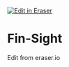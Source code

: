 <p><a target="_blank" href="https://app.eraser.io/workspace/zDcMs4BvVT4C6JPw34yM" id="edit-in-eraser-github-link"><img alt="Edit in Eraser" src="https://firebasestorage.googleapis.com/v0/b/second-petal-295822.appspot.com/o/images%2Fgithub%2FOpen%20in%20Eraser.svg?alt=media&amp;token=968381c8-a7e7-472a-8ed6-4a6626da5501"></a></p>

# Fin-Sight




Edit from eraser.io



<!--- Eraser file: https://app.eraser.io/workspace/zDcMs4BvVT4C6JPw34yM --->